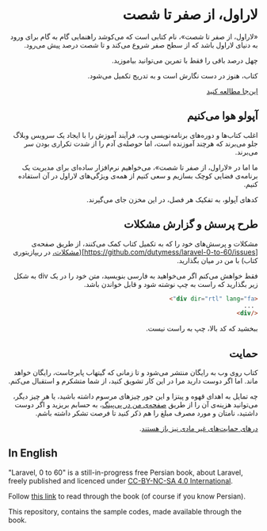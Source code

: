 <div dir="rtl" lang="fa">

# لاراول، از صفر تا شصت

«لاراول، از صفر تا شصت»، نام کتابی است که می‌کوشد راهنمایی گام به گام برای ورود به دنیای لاراول باشد که از سطح صفر شروع می‌کند و تا شصت درصد پیش می‌رود.

چهل درصد باقی را فقط با تمرین می‌توانید بیاموزید.

کتاب، هنوز در دست نگارش است و به تدریج تکمیل می‌شود.

[این‌جا مطالعه کنید](https://dutymess.github.io/laravel-0-to-60/)

## آپولو هوا می‌کنیم

اغلب کتاب‌ها و دوره‌های برنامه‌نویسی وب، فرآیند آموزش را با ایجاد یک سرویس وبلاگ جلو می‌برند که هرچند آموزنده است، اما حوصله‌ی آدم را از شدت تکراری بودن سر می‌برند.

ما اما در «لاراول، از صفر تا شصت»، می‌خواهیم نرم‌افزار ساده‌ای برای مدیریت یک برنامه‌ی فضایی کوچک بسازیم و سعی کنیم از همه‌ی ویژگی‌های لاراول در آن استفاده کنیم.

کدهای آپولو، به تفکیک هر فصل، در این مخزن جای می‌گیرند.

## طرح پرسش و گزارش مشکلات

مشکلات و پرسش‌های خود را که به تکمیل کتاب کمک می‌کنند، از طریق صفحه‌ی 
[https://github.com/dutymess/laravel-0-to-60/issues](مشکلات، در ریپازیتوری کتاب)
با من در میان بگذارید.

فقط خواهش می‌کنم اگر می‌خواهید به فارسی بنویسید، متن خود را در  یک div به شکل زیر بگذارید که راست به چپ نوشته شود و قابل خواندن باشد. 

```html
<div dir="rtl" lang="fa">
 ...
</div>
```

ببخشید که کد بالا، چپ به راست نیست. 

## حمایت

کتاب روی وب به رایگان منتشر می‌شود و تا زمانی که گیتهاب پابرجاست، رایگان خواهد ماند. اما اگر دوست دارید مرا در این کار تشویق کنید، از شما متشکرم و استقبال می‌کنم. 

چه تمایل به اهدای قهوه و پیتزا و این جور چیزهای مرسوم داشته باشید، یا هر چیز دیگر، می‌توانید هزینه‌ی آن را از طریق [صفحه‌ی من در پی‌پینگ](https://www.payping.ir/dutymess)، به حسابم بریزید و اگر دوست داشتید، نامتان و مورد مصرف مبلغ را هم ذکر کنید تا فرصت تشکر داشته باشم.

[درهای حمایت‌های غیر مادی نیز باز هستند](https://dutymess.github.io/laravel-0-to-60/chapter00/lesson03/support/).

</div>

## In English

"Laravel, 0 to 60" is a still-in-progress free Persian book, about Laravel, freely published and licenced under 
[CC-BY-NC-SA 4.0 International](https://creativecommons.org/licenses/by-nc-sa/4.0/).

Follow
[this link](https://dutymess.github.io/laravel-0-to-60)
to read through the book (of course if you know Persian). 

This repository, contains the sample codes, made available through the book.
